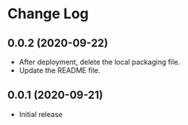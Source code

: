 # Change Log


## 0.0.2 (2020-09-22)

- After deployment, delete the local packaging file.
- Update the README file.

## 0.0.1 (2020-09-21)

- Initial release
